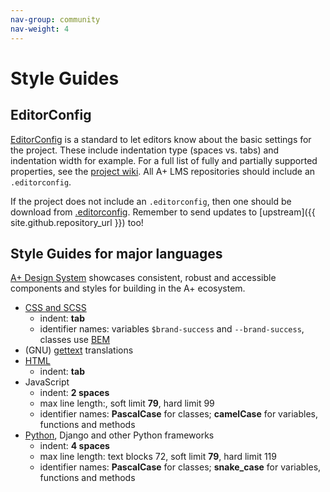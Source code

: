 ```yaml
---
nav-group: community
nav-weight: 4
---
```

# Style Guides

## EditorConfig

[EditorConfig](https://editorconfig.org/) is a standard to let editors know about the basic settings for the project.
These include indentation type (spaces vs. tabs) and indentation width for example.
For a full list of fully and partially supported properties, see the [project wiki](https://github.com/editorconfig/editorconfig/wiki/EditorConfig-Properties).
All A+ LMS repositories should include an `.editorconfig`.

If the project does not include an `.editorconfig`, then one should be download from [.editorconfig](../../../editorconfig.ini).
Remember to send updates to [upstream]({{ site.github.repository_url }}) too!


## Style Guides for major languages

[A+ Design System](https://apluslms.github.io/a-plus-design-system/)
showcases consistent, robust and accessible components and styles for building in the A+ ecosystem.

* [CSS and SCSS](css/)
  * indent: **tab**
  * identifier names: variables `$brand-success` and `--brand-success`, classes use [BEM](http://getbem.com/)
* (GNU) [gettext](gettext/) translations
* [HTML](html/)
  * indent: **tab**
* JavaScript
  * indent: **2 spaces**
  * max line length:, soft limit **79**, hard limit 99
  * identifier names: **PascalCase** for classes; **camelCase** for variables, functions and methods
* [Python](python/), Django and other Python frameworks
  * indent: **4 spaces**
  * max line length: text blocks 72, soft limit **79**, hard limit 119
  * identifier names: **PascalCase** for classes; **snake_case** for variables, functions and methods
